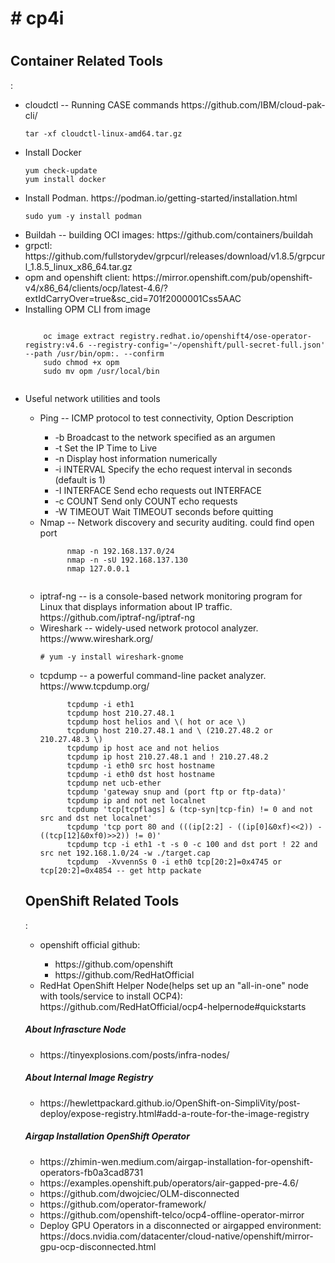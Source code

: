 <h1># cp4i<h1>
<h2>Container Related Tools</h2>:
  <ul>
    <li>cloudctl --	Running CASE commands https://github.com/IBM/cloud-pak-cli/ </li>
    <pre><code>tar -xf cloudctl-linux-amd64.tar.gz</code></pre>
    <li>Install Docker </li>
    <pre><code>yum check-update
yum install docker</code></pre>
    <li>Install Podman. https://podman.io/getting-started/installation.html</li>
    <pre><code>sudo yum -y install podman</code></pre>
  <li>Buildah -- building OCI images: https://github.com/containers/buildah</li>
  <li>grpctl: https://github.com/fullstorydev/grpcurl/releases/download/v1.8.5/grpcurl_1.8.5_linux_x86_64.tar.gz</li>
  <li>opm and openshift client: https://mirror.openshift.com/pub/openshift-v4/x86_64/clients/ocp/latest-4.6/?extIdCarryOver=true&sc_cid=701f2000001Css5AAC</li>
  <li>Installing OPM CLI from image</li>
  <pre><code>
    oc image extract registry.redhat.io/openshift4/ose-operator-registry:v4.6 --registry-config='~/openshift/pull-secret-full.json' --path /usr/bin/opm:. --confirm
    sudo chmod +x opm
    sudo mv opm /usr/local/bin  
 </code></pre>
    <li>Useful network utilities and tools</li>
    <ul>
      <li>Ping -- ICMP protocol to test connectivity, Option	Description</li>
      <ul>
        <li> -b   Broadcast to the network specified as an argumen </li>
        <li> -t   Set the IP Time to Live </li>
        <li> -n	Display host information numerically </li>
        <li> -i INTERVAL	Specify the echo request interval in seconds (default is 1) </li>
        <li> -I INTERFACE	Send echo requests out INTERFACE </li>
        <li> -c COUNT	Send only COUNT echo requests </li>
        <li> -W TIMEOUT	Wait TIMEOUT seconds before quitting </li>
      </ul>
      <li>Nmap -- Network discovery and security auditing. could find open port</li>
      <pre><code>      nmap -n 192.168.137.0/24
      nmap -n -sU 192.168.137.130
      nmap 127.0.0.1
      </code></pre>
      <li>iptraf-ng -- is a console-based network monitoring program for Linux that
displays information about IP traffic. https://github.com/iptraf-ng/iptraf-ng </li>
      <li>Wireshark -- widely-used network protocol analyzer. https://www.wireshark.org/</li>
        <pre><code># yum -y install wireshark-gnome</code></pre>
      <li>tcpdump -- a powerful command-line packet analyzer. https://www.tcpdump.org/</li>
      <pre><code>      tcpdump -i eth1
      tcpdump host 210.27.48.1 
      tcpdump host helios and \( hot or ace \)
      tcpdump host 210.27.48.1 and \ (210.27.48.2 or 210.27.48.3 \) 
      tcpdump ip host ace and not helios
      tcpdump ip host 210.27.48.1 and ! 210.27.48.2
      tcpdump -i eth0 src host hostname
      tcpdump -i eth0 dst host hostname
      tcpdump net ucb-ether
      tcpdump 'gateway snup and (port ftp or ftp-data)'
      tcpdump ip and not net localnet
      tcpdump 'tcp[tcpflags] & (tcp-syn|tcp-fin) != 0 and not src and dst net localnet'
      tcpdump 'tcp port 80 and (((ip[2:2] - ((ip[0]&0xf)<<2)) - ((tcp[12]&0xf0)>>2)) != 0)'
      tcpdump tcp -i eth1 -t -s 0 -c 100 and dst port ! 22 and src net 192.168.1.0/24 -w ./target.cap
      tcpdump  -XvvennSs 0 -i eth0 tcp[20:2]=0x4745 or tcp[20:2]=0x4854 -- get http packate</code></pre>
  </ul>
<h2>OpenShift Related Tools</h2>:
  <ul>
    <li>openshift official github:</li>
    <ul>
      <li>https://github.com/openshift</li>
      <li>https://github.com/RedHatOfficial</li>
    </ul>
    <li>RedHat OpenShift Helper Node(helps set up an "all-in-one" node with tools/service to install OCP4): https://github.com/RedHatOfficial/ocp4-helpernode#quickstarts</li>
  </ul>
  <h5> About Infrascture Node </h5>
  <ul>
    <li>https://tinyexplosions.com/posts/infra-nodes/
  </ul>
 <h5> About Internal Image Registry </h5>
  <ul>
    <li>https://hewlettpackard.github.io/OpenShift-on-SimpliVity/post-deploy/expose-registry.html#add-a-route-for-the-image-registry</li>
  </ul>
   <h5> Airgap Installation OpenShift Operator </h5>
  <ul>
    <li>https://zhimin-wen.medium.com/airgap-installation-for-openshift-operators-fb0a3cad8731</li>
    <li>https://examples.openshift.pub/operators/air-gapped-pre-4.6/</li>
    <li>https://github.com/dwojciec/OLM-disconnected</li>
    <li>https://github.com/operator-framework/</li>
    <li>https://github.com/openshift-telco/ocp4-offline-operator-mirror</li>
    <li>Deploy GPU Operators in a disconnected or airgapped environment:<br>
https://docs.nvidia.com/datacenter/cloud-native/openshift/mirror-gpu-ocp-disconnected.html
    </li>
  </ul>
